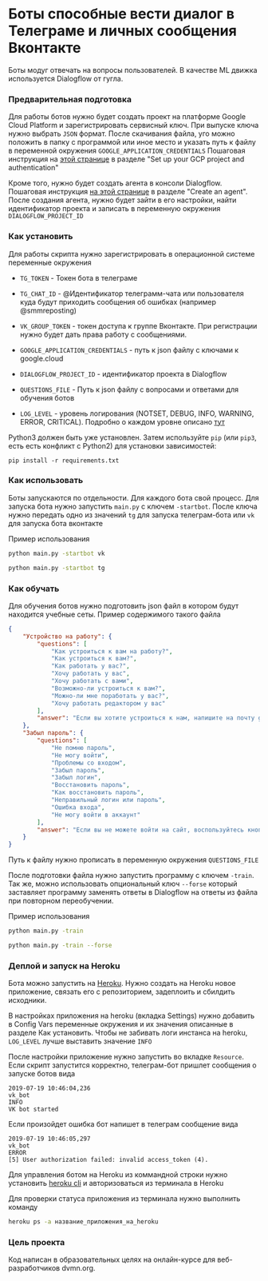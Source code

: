 # Боты способные вести диалог в Телеграме и личных сообщения Вконтакте
Боты модуг отвечать на вопросы пользователей. В качестве ML движка используется Dialogflow от гугла.

### Предварительная подготовка
Для работы ботов нужно будет создать проект на платформе Google Cloud Platform и зарегистрировать сервисный ключ. При
выпуске ключа нужно выбрать `JSON` формат. После скачивания файла, уго можно положить в папку с программой или иное место
и указать путь к файлу в переменной окружения `GOOGLE_APPLICATION_CREDENTIALS` Пошаговая инструкция 
на [этой странице](https://cloud.google.com/dialogflow/docs/quickstart-api) в разделе
"Set up your GCP project and authentication"

Кроме того, нужно будет создать агента в консоли Dialogflow. Пошаговая инструкция
[на этой странице](https://cloud.google.com/dialogflow/docs/quickstart-api) в разделе "Create an agent". После создания
агента, нужно будет зайти в его настройки, найти идентификатор проекта и записать в переменную окружения
`DIALOGFLOW_PROJECT_ID`

### Как установить
Для работы скрипта нужно зарегистрировать в операционной системе переменные окружения

- `TG_TOKEN` - Токен бота в телеграме
- `TG_CHAT_ID` - @Идентификатор телеграмм-чата или пользователя куда будут приходить сообщения об ошибках
(например @smmreposting)

- `VK_GROUP_TOKEN` - токен доступа к группе Вконтакте. При регистрации нужно будет дать права работу с сообщениями.

- `GOOGLE_APPLICATION_CREDENTIALS` - путь к json файлу с ключами к google.cloud 
- `DIALOGFLOW_PROJECT_ID` - идентификатор проекта в Dialogflow
 
- `QUESTIONS_FILE` - Путь к json файлу с вопросами и ответами для обучения ботов 

- `LOG_LEVEL` - уровень логирования (NOTSET, DEBUG, INFO, WARNING, ERROR, CRITICAL). Подробно о каждом уровне
описано [тут](https://docs.python.org/3/library/logging.html)

 
Python3 должен быть уже установлен.
Затем используйте `pip` (или `pip3`, есть есть конфликт с Python2) для установки зависимостей:
```
pip install -r requirements.txt
```

### Как использовать
Боты запускаются по отдельности. Для каждого бота свой процесс. Для запуска бота нужно запустить `main.py` с ключем
`-startbot`. После ключа нужно передать одно из значений `tg` для запуска телеграм-бота или `vk` для запуска бота
вконтакте

Пример использования
```sh
python main.py -startbot vk
```

```sh
python main.py -startbot tg
```

### Как обучать
Для обучения ботов нужно подготовить json файл в котором будут находится учебные сеты. Пример содержимого такого файла
```json
{
    "Устройство на работу": {
        "questions": [
            "Как устроиться к вам на работу?",
            "Как устроиться к вам?",
            "Как работать у вас?",
            "Хочу работать у вас",
            "Хочу работать с вами",
            "Возможно-ли устроиться к вам?",
            "Можно-ли мне поработать у вас?",
            "Хочу работать редактором у вас"
        ],
        "answer": "Если вы хотите устроиться к нам, напишите на почту game-of-verbs@gmail.com мини-эссе о себе."
    },
    "Забыл пароль": {
        "questions": [
            "Не помню пароль",
            "Не могу войти",
            "Проблемы со входом",
            "Забыл пароль",
            "Забыл логин",
            "Восстановить пароль",
            "Как восстановить пароль",
            "Неправильный логин или пароль",
            "Ошибка входа",
            "Не могу войти в аккаунт"
        ],
        "answer": "Если вы не можете войти на сайт, воспользуйтесь кнопкой «Забыли пароль?» под формой входа."
    }
}
```

Путь к файлу нужно прописать в переменную окружения `QUESTIONS_FILE`

После подготовки файла нужно запустить программу с ключем `-train`. Так же, можно использовать опциональный ключ
`--forse` который заставляет программу заменять ответы в Dialogflow на ответы из файла при повторном переобучении.

Пример использования
```sh
python main.py -train
```

```sh
python main.py -train --forse
```

### Деплой и запуск на Heroku
Бота можно запустить на [Heroku](https://.heroku.com). Нужно создать на Heroku новое приложение, связать его с
репозиторием, задеплоить и сбилдить исходники.

В настройках приложения на heroku (вкладка Settings) нужно добавить в Config Vars переменные окружения и их значения
описанные в разделе Как установить. Чтобы не забивать логи инстанса на heroku, `LOG_LEVEL` лучше выставить значение
`INFO`

После настройки приложение нужно запустить во вкладке `Resource`. Если скрипт запустится корректно, телеграм-бот пришлет
сообщения о запуске ботов вида
```
2019-07-19 10:46:04,236
vk_bot
INFO
VK bot started
```

Если произойдет ошибка бот напишет в телеграм сообщение вида
```
2019-07-19 10:46:05,297
vk_bot
ERROR
[5] User authorization failed: invalid access_token (4).
```

Для управления ботом на Heroku из коммандной строки нужно установить
[heroku cli](https://devcenter.heroku.com/categories/command-line) и авторизоваться из терминала в Heroku

Для проверки статуса приложения из терминала нужно выполнить команду
```sh
heroku ps -a название_приложения_на_heroku
```

### Цель проекта
Код написан в образовательных целях на онлайн-курсе для веб-разработчиков dvmn.org.